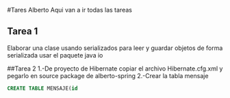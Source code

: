 #Tares Alberto
Aqui van a ir todas las tareas

## Tarea 1
Elaborar una clase usando serializados para leer y guardar objetos de forma serializada usar el paquete java io

##Tarea 2
1.-De proyecto de Hibernate copiar el archivo Hibernate.cfg.xml y pegarlo en source package de alberto-spring
2.-Crear la tabla mensaje
```SQL
CREATE TABLE MENSAJE(id

